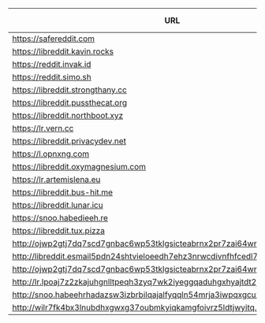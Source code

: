 |URL|Network|Version|Location|Behind Cloudflare?|Comment|
|-|-|-|-|-|-|
|https://safereddit.com|WWW|v0.31.0|🇺🇸 US||SFW only|
|https://libreddit.kavin.rocks|WWW|v0.31.0|🇮🇳 IN|||
|https://reddit.invak.id|WWW|v0.31.0|🇧🇬 BG|||
|https://reddit.simo.sh|WWW|v0.30.1|🇧🇬 BG|||
|https://libreddit.strongthany.cc|WWW|v0.30.1|🇺🇸 US|||
|https://libreddit.pussthecat.org|WWW|v0.31.0|🇩🇪 DE|||
|https://libreddit.northboot.xyz|WWW|v0.30.1|🇩🇪 DE|||
|https://lr.vern.cc|WWW|v0.31.0|🇺🇸 US|||
|https://libreddit.privacydev.net|WWW|v0.31.0|🇺🇸 US|||
|https://l.opnxng.com|WWW|v0.31.0|🇸🇬 SG|||
|https://libreddit.oxymagnesium.com|WWW|v0.31.0|🇺🇸 US|||
|https://lr.artemislena.eu|WWW|v0.30.1|🇩🇪 DE|||
|https://libreddit.bus-hit.me|WWW|v0.31.0|🇨🇦 CA|||
|https://libreddit.lunar.icu|WWW|v0.30.1|🇩🇪 DE|✅||
|https://snoo.habedieeh.re|WWW|v0.31.0|🇨🇦 CA|||
|https://libreddit.tux.pizza|WWW|v0.31.0|🇺🇸 US|||
|http://ojwp2gtj7dq7scd7gnbac6wp53tklgsicteabrnx2pr7zai64wriiaad.onion|Tor|v0.22.9|🇺🇸 US|||
|http://libreddit.esmail5pdn24shtvieloeedh7ehz3nrwcdivnfhfcedl7gf4kwddhkqd.onion|Tor|v0.25.0|🇨🇦 CA|||
|http://ojwp2gtj7dq7scd7gnbac6wp53tklgsicteabrnx2pr7zai64wriiaad.onion|Tor|v0.22.9|🇺🇸 US|||
|http://lr.lpoaj7z2zkajuhgnlltpeqh3zyq7wk2iyeggqaduhgxhyajtdt2j7wad.onion|Tor|v0.25.0|🇩🇪 DE|||
|http://snoo.habeehrhadazsw3izbrbilqajalfyqqln54mrja3iwpqxgcuxnus7eid.onion|Tor|v0.25.0|🇨🇦 CA|||
|http://wilr7fk4bx3lnubdhxgwxg37oubmkyiqkamgfoivrz5ldtjwyitq.b32.i2p|I2P|v0.25.0|🇨🇦 CA|||
